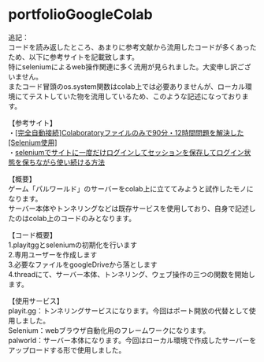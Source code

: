 # portfolioGoogleColab
追記：  
コードを読み返したところ、あまりに参考文献から流用したコードが多くあったため、以下に参考サイトを記載致します。  
特にseleniumによるweb操作関連に多く流用が見られました。大変申し訳ございません。  
またコード冒頭のos.system関数はcolab上では必要ありませんが、ローカル環境にてテストしていた物を流用しているため、このような記述になっております。  

【参考サイト】  
・[[完全自動接続]Colaboratoryファイルのみで90分・12時間問題を解決した[Selenium使用]](https://qiita.com/shoyaokayama/items/8869b7dda6deff017046)  
・[seleniumでサイトに一度だけログインしてセッションを保存してログイン状態を保ちながら使い続ける方法](https://qiita.com/phyblas/items/95160449d1457cd75a40)


【概要】  
ゲーム「パルワールド」のサーバーをcolab上に立ててみようと試作したモノになります。  
サーバー本体やトンネリングなどは既存サービスを使用しており、自身で記述したのはcolab上のコードのみとなります。

【コード概要】  
1.playitggとseleniumの初期化を行います  
2.専用ユーザーを作成します  
3.必要なファイルをgoogleDriveから落とします  
4.threadにて、サーバー本体、トンネリング、ウェブ操作の三つの関数を開始します。  

【使用サービス】  
playit.gg：トンネリングサービスになります。今回はポート開放の代替として使用しました。  
Selenium：webブラウザ自動化用のフレームワークになります。  
palworld：サーバー本体になります。今回はローカル環境で作成したサーバーをアップロードする形で使用しました。  
